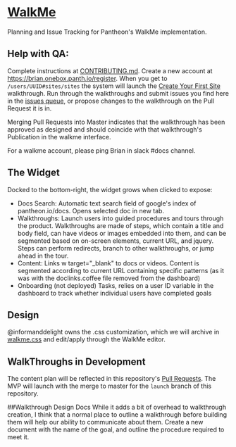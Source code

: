 # [WalkMe](http://help.walkme.com/)
Planning and Issue Tracking for Pantheon's WalkMe implementation. 

## Help with QA:
Complete instructions at [CONTRIBUTING.md](/CONTRIBUTING.md). Create a new account at https://brian.onebox.panth.io/register. When you get to `/users/UUID#sites/sites` the system will launch the [Create Your First Site](/walkthroughs/create-your-first-site) walkthrough. Run through the walkthroughs and submit issues you find here in the [issues queue](https://github.com/pantheon-systems/walkme/issues), or propose changes to the walkthrough on the Pull Request it is in.

Merging Pull Requests into Master indicates that the walkthrough has been approved as designed and should coincide with that walkthrough's Publication in the walkme interface.

For a walkme account, please ping Brian in slack #docs channel. 

## The Widget
Docked to the bottom-right, the widget grows when clicked to expose:

- Docs Search: Automatic text search field of google's index of pantheon.io/docs. Opens selected doc in new tab.
- Walkthroughs: Launch users into guided procedures and tours through the product. Walkthroughs are made of steps, which contain a title and body field, can have videos or images embedded into them, and can be segmented based on on-screen elements, current URL, and jquery. Steps can perform redirects, branch to other walkthroughs, or jump ahead in the tour.  
- Content: Links w target="_blank" to docs or videos. Content is segmented according to current URL containing specific patterns (as it was with the doclinks.coffee file removed from the dashboard)
- Onboarding (not deployed) Tasks, relies on a user ID variable in the dashboard to track whether individual users have completed goals

## Design
@informanddelight owns the .css customization, which we will archive in [walkme.css](/walkme.css) and edit/apply through the WalkMe editor.

## WalkThroughs in Development
The content plan will be reflected in this repository's [Pull Requests](https://github.com/pantheon-systems/walkme/pulls). The MVP will launch with the merge to master for the `launch` branch of this repository. 

##Walkthrough Design Docs
While it adds a bit of overhead to walkthrough creation, I think that a normal place to outline a walkthrough before building them will help our ability to communicate about them. Create a new document with the name of the goal, and outline the procedure required to meet it. 
